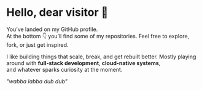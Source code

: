 # Hello, dear visitor 👋  

You’ve landed on my GitHub profile.  
At the bottom 👇 you’ll find some of my repositories. Feel free to explore, fork, or just get inspired.

I like building things that scale, break, and get rebuilt better.
Mostly playing around with **full-stack development**, **cloud-native systems**,  
and whatever sparks curiosity at the moment.

 _"wabba labba dub dub"_  
